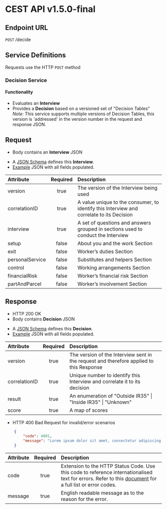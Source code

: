 
# CEST API v1.5.0-final

## Endpoint URL
`POST` /decide

## Service Definitions

Requests use the HTTP `POST` method

### Decision Service

#### Functionality

* Evaluates an __Interview__
* Provides a __Decision__ based on a versioned set of "Decision Tables" _Note:_ This service supports multiple versions of Decision Tables, this version is 'addressed' in the version number in the request and response JSON. 


## Request

* Body contains an __Interview__ JSON
- A [JSON Schema](../test/resources/schema/1.5.0-final/off-payroll-request-schema.json) defines this __Interview__.
- [Example](../test/resources/schema/1.5.0-final/off-payroll-request-sample.json) JSON with all fields populated.


| Attribute        | Required           | Description                                                          |
| :----------------|:------------------:| :--------------------------------------------------------------------|
| version          | true               | The version of the Interview being used |
| correlationID    | true               | A value unique to the consumer, to identify this Interview and correlate to its Decision|
| interview        | true               | A set of questions and answers grouped in sections used to conduct the Interview |
| setup            | false              | About you and the work Section |
| exit             | false              | Worker’s duties Section |
| personalService  | false              | Substitutes and helpers Section |
| control          | false              | Working arrangements Section |
| financialRisk    | false              | Worker’s financial risk Section |
| partAndParcel    | false              | Worker’s involvement Section |


## Response

* HTTP 200 OK
* Body contains __Decision__ JSON
- A [JSON Schema](../test/resources/schema/1.5.0-final/off-payroll-response-schema.json) defines this __Decision__.
- [Example](../test/resources/schema/1.5.0-final/off-payroll-response-sample.json) JSON with all fields populated.


| Attribute            | Required           | Description                                                                                                    |
| :------------------- |:------------------:| :--------------------------------------------------------------------------------------------------------------|
| version              | true               | The version of the Interview sent in the request and therefore applied to this Response                      |
| correlationID        | true               | Unique number to identify this Interview and correlate it to its  decision |
| result               | true               | An enumeration of "Outside IR35" &#124; "Inside IR35" &#124; "Unknown"|
| score                | true               | A map of scores  |


* HTTP 400 Bad Request for invalid/error scenarios

```json
	{
		"code": 4001,
		"message": "Lorem ipsum dolor sit amet, consectetur adipiscing elit"
	}
```

| Attribute         | Required           | Description                                                                                                 |
| :-----------------|:------------------:| :-----------------------------------------------------------------------------------------------------------|
| code              | true               | Extension to the HTTP Status Code. Use this code to reference internationalised text for errors. Refer to this [document](errors.md) for a full list or error codes. |
| message           | true               | English readable message as to the reason for the error.                                                    |

